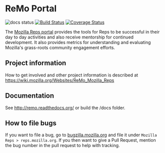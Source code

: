 ReMo Portal
===========

![docs status](https://readthedocs.org/projects/remo/badge/?version=latest&style=)
[![Build Status](https://travis-ci.org/mozilla/remo.svg?branch=master)](https://travis-ci.org/mozilla/remo) 
[![Coverage Status](https://coveralls.io/repos/mozilla/remo/badge.png?branch=master)](https://coveralls.io/r/mozilla/remo?branch=master)

The [Mozilla Reps portal](https://reps.mozilla.org/) provides the tools for Reps to be successful
in their day to day activities and also receive mentorship for 
continued development. It also provides metrics for understanding 
and evaluating Mozilla's grass-roots community engagement efforts. 

Project information
-------------
How to get involved and other project information is described at
https://wiki.mozilla.org/Websites/ReMo_Mozilla_Reps

Documentation
-------------
See http://remo.readthedocs.org/ or build the /docs folder.

How to file bugs
-------------
If you want to file a bug, go to [bugzilla.mozilla.org](https://bugzilla.mozilla.org/) and file it under
`Mozilla Reps > reps.mozilla.org`. If you then want to give a Pull Request, mention
the bug number in the pull request to help with tracking.
